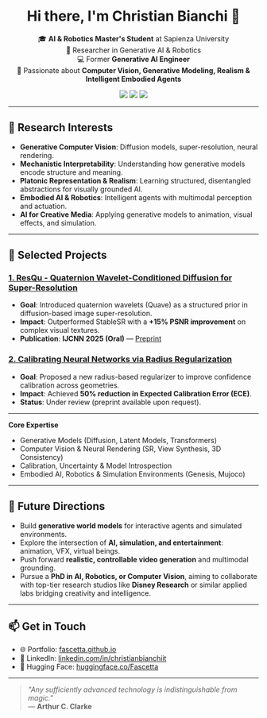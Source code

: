 <h1 align="center">Hi there, I'm Christian Bianchi 👋</h1>

<p align="center">
  🎓 <b>AI & Robotics Master's Student</b> at Sapienza University<br>
  🧠 Researcher in Generative AI & Robotics<br>
  💻 Former <b>Generative AI Engineer</b><br>
  🎥 Passionate about <b>Computer Vision, Generative Modeling, Realism & Intelligent Embodied Agents</b>
</p>

<p align="center">
  <a href="https://www.linkedin.com/in/christianbianchiit/"><img src="https://img.shields.io/badge/LinkedIn-Christian%20Bianchi-blue?style=flat-square&logo=linkedin"></a>
  <a href="https://fascetta.github.io/"><img src="https://img.shields.io/badge/Portfolio-fascetta.github.io-orange?style=flat-square&logo=github"></a>
  <a href="https://huggingface.co/Fascetta"><img src="https://img.shields.io/badge/HuggingFace-Fascetta-yellow?style=flat-square&logo=huggingface&logoColor=black"></a>
</p>


---

## 🔭 Research Interests

- **Generative Computer Vision**: Diffusion models, super-resolution, neural rendering.
- **Mechanistic Interpretability**: Understanding how generative models encode structure and meaning.
- **Platonic Representation & Realism**: Learning structured, disentangled abstractions for visually grounded AI.
- **Embodied AI & Robotics**: Intelligent agents with multimodal perception and actuation.
- **AI for Creative Media**: Applying generative models to animation, visual effects, and simulation.

---

## 🌟 Selected Projects

### [1. ResQu - Quaternion Wavelet-Conditioned Diffusion for Super-Resolution](https://github.com/Fascetta/ResQu)
- **Goal**: Introduced quaternion wavelets (Quave) as a structured prior in diffusion-based image super-resolution.
- **Impact**: Outperformed StableSR with a **+15% PSNR improvement** on complex visual textures.
- **Publication**: **IJCNN 2025 (Oral)** — [Preprint](https://arxiv.org/abs/2505.00334)

### [2. Calibrating Neural Networks via Radius Regularization](https://github.com/Fascetta/CPHNN)
- **Goal**: Proposed a new radius-based regularizer to improve confidence calibration across geometries.
- **Impact**: Achieved **50% reduction in Expected Calibration Error (ECE)**.
- **Status**: Under review (preprint available upon request).

---

**Core Expertise**
- Generative Models (Diffusion, Latent Models, Transformers)
- Computer Vision & Neural Rendering (SR, View Synthesis, 3D Consistency)
- Calibration, Uncertainty & Model Introspection
- Embodied AI, Robotics & Simulation Environments (Genesis, Mujoco)

---

## 🎯 Future Directions

- Build **generative world models** for interactive agents and simulated environments.
- Explore the intersection of **AI, simulation, and entertainment**: animation, VFX, virtual beings.
- Push forward **realistic, controllable video generation** and multimodal grounding.
- Pursue a **PhD in AI, Robotics, or Computer Vision**, aiming to collaborate with top-tier research studios like **Disney Research** or similar applied labs bridging creativity and intelligence.

---


## 📫 Get in Touch

- 🌐 Portfolio: [fascetta.github.io](https://fascetta.github.io)
- 🔗 LinkedIn: [linkedin.com/in/christianbianchiit](https://www.linkedin.com/in/christianbianchiit)
- 🤗 Hugging Face: [huggingface.co/Fascetta](https://huggingface.co/Fascetta)


---

> *"Any sufficiently advanced technology is indistinguishable from magic."*  
> — **Arthur C. Clarke**
